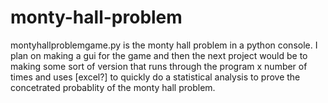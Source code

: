 # monty-hall-problem

montyhallproblemgame.py is the monty hall problem in a python console. I plan on making a gui for the game and then the next project would be to making some sort of version that runs through the program x number of times and uses [excel?] to quickly do a statistical analysis to prove the concetrated probablity of the monty hall problem.
